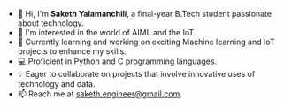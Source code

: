- 👋 Hi, I'm **Saketh Yalamanchili**, a final-year B.Tech student passionate about technology.
- 👀 I'm interested in the world of AIML and the IoT.
- 🌱 Currently learning and working on exciting Machine learning and IoT projects to enhance my skills.
- 💻 Proficient in Python and C programming languages.
- 💡 Eager to collaborate on projects that involve innovative uses of technology and data.
- 📫 Reach me at saketh.engineer@gmail.com.

<!---
sakethyalamanchili/sakethyalamanchili is a ✨ special ✨ repository because its `README.md` (this file) appears on your GitHub profile.
You can click the Preview link to take a look at your changes.
--->
